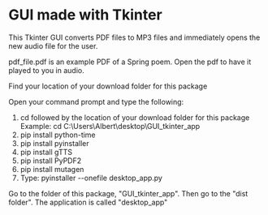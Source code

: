 # GUI made with Tkinter

This Tkinter GUI converts PDF files to MP3 files and immediately opens the new audio file for the user.

pdf_file.pdf is an example PDF of a Spring poem. Open the pdf to have it played to you in audio.

Find your location of your download folder for this package

Open your command prompt and type the following:  
1) cd followed by the location of your download folder for this package  
   Example: cd C:\Users\Albert\desktop\GUI_tkinter_app
2) pip install python-time  
3) pip install pyinstaller
4) pip install gTTS
5) pip install PyPDF2
6) pip install mutagen
7) Type: pyinstaller --onefile desktop_app.py

Go to the folder of this package, "GUI_tkinter_app". Then go to the "dist folder".  The application is called "desktop_app"
